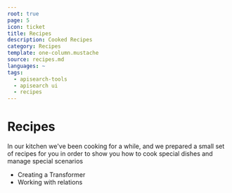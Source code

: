 ```yaml
---
root: true
page: 5
icon: ticket
title: Recipes
description: Cooked Recipes
category: Recipes
template: one-column.mustache
source: recipes.md
languages: ~
tags:
  - apisearch-tools
  - apisearch ui
  - recipes
---
```


# Recipes

In our kitchen we've been cooking for a while, and we prepared a small set of
recipes for you in order to show you how to cook special dishes and manage
special scenarios

- Creating a Transformer
- Working with relations